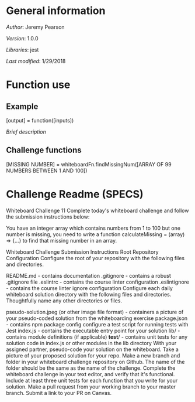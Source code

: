 # General information
_Author_: Jeremy Pearson

_Version_: 1.0.0

_Libraries_: jest

_Last modified_: 1/29/2018

# Function use

## Example
[output] = function([inputs])

_Brief description_

## Challenge functions

[MISSING NUMBER] = whiteboardFn.findMissingNum([ARRAY OF 99 NUMBERS BETWEEN 1 AND 100]) 

# Challenge Readme (SPECS)
Whiteboard Challenge 11
Complete today's whiteboard challenge and follow the submission instructions below:

You have an integer array which contains numbers from 1 to 100 but one number is missing, you need to write a function calculateMissing = (array) => {...} to find that missing number in an array.

Whiteboard Challenge Submission Instructions
Root Repository Configuration
Configure the root of your repository with the following files and directories.

README.md - contains documentation
.gitignore - contains a robust .gitignore file
.eslintrc - contains the course linter configuration
.eslintignore - contains the course linter ignore configuration
Configure each daily whiteboard solution directory with the following files and directories. Thoughtfully name any other directories or files.

pseudo-solution.jpeg (or other image file format) - containers a picture of your pseudo-coded solution from the whiteboarding exercise
package.json - contains npm package config
configure a test script for running tests with Jest
index.js - contains the executable entry point for your solution
lib/ - contains module definitions (if applicable)
__test__/ - contains unit tests for any solution code in index.js or other modules in the lib directory
With your assigned partner, pseudo-code your solution on the whiteboard. Take a picture of your proposed solution for your repo.
Make a new branch and folder in your whiteboard challenge repository on Github. The name of the folder should be the same as the name of the challenge.
Complete the whiteboard challenge in your text editor, and verify that it's functional.
Include at least three unit tests for each function that you write for your solution.
Make a pull request from your working branch to your master branch.
Submit a link to your PR on Canvas.